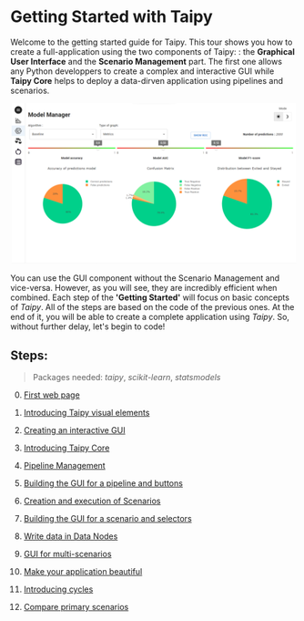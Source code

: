 # Getting Started with Taipy

Welcome to the getting started guide for Taipy. This tour shows you how to create a full-application using the two components of Taipy: : the **Graphical User Interface** and the **Scenario Management** part. The first one allows any Python developpers to create a complex and interactive GUI while **Taipy Core** helps to deploy a data-dirven application using pipelines and scenarios.

<p align="center">
    <a href="http://tp-classification-churn.herokuapp.com/">
        <img src="step_00/img_demo_classif.png" width=500>
    </a>
</p>

You can use the GUI component without the Scenario Management and vice-versa. However, as you will see, they are incredibly efficient when combined. Each step of the **'Getting Started'** will focus on basic concepts of *Taipy*. All of the steps are based on the code of the previous ones. At the end of it, you will be able to create a complete application using *Taipy*. So, without further delay, let's begin to code!

## Steps:
> Packages needed: *taipy*, *scikit-learn*, *statsmodels*

0. [First web page](https://docs.taipy.io/getting_started/step_00/ReadMe/)

1. [Introducing Taipy visual elements](https://docs.taipy.io/getting_started/step_01/ReadMe/)

2. [Creating an interactive GUI](https://docs.taipy.io/getting_started/step_02/ReadMe/)

3. [Introducing Taipy Core](https://docs.taipy.io/getting_started/step_03/ReadMe/)

4. [Pipeline Management](https://docs.taipy.io/getting_started/step_04/ReadMe/)

5. [Building the GUI for a pipeline and buttons](https://docs.taipy.io/getting_started/step_05/ReadMe/)

6. [Creation and execution of Scenarios](https://docs.taipy.io/getting_started/step_06/ReadMe/)

7. [Building the GUI for a scenario and selectors](https://docs.taipy.io/getting_started/step_07/ReadMe/)

8. [Write data in Data Nodes](https://docs.taipy.io/getting_started/step_08/ReadMe/)

9. [GUI for multi-scenarios](https://docs.taipy.io/getting_started/step_09/ReadMe/)

10. [Make your application beautiful](https://docs.taipy.io/getting_started/step_10/ReadMe/)

11. [Introducing cycles](https://docs.taipy.io/getting_started/step_11/ReadMe/)

12. [Compare primary scenarios](https://docs.taipy.io/getting_started/step_12/ReadMe/)



